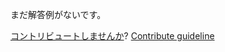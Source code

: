 
まだ解答例がないです。

[コントリビュートしませんか](https://github.com/BFEdev/BFE.dev-solutions/blob/main/react/implement-useismounted_ja.md)?  [Contribute guideline](https://github.com/BFEdev/BFE.dev-solutions#how-to-contribute)
